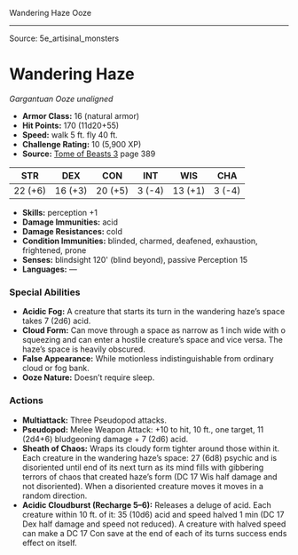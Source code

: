 <MonsterName/>Wandering Haze</MonsterName>
<CreatureType/>Ooze</CreatureType>



---

Source: 5e_artisinal_monsters

# Wandering Haze

*Gargantuan* *Ooze* *unaligned*

- **Armor Class:** 16 (natural armor)
- **Hit Points:** 170 (11d20+55)
- **Speed:** walk 5 ft. fly 40 ft.
- **Challenge Rating:** 10 (5,900 XP)
- **Source:** [Tome of Beasts 3](https://koboldpress.com/kpstore/product/tome-of-beasts-3-for-5th-edition/) page 389

| STR | DEX | CON | INT | WIS | CHA |
| --- | --- | --- | --- | --- | --- |
| 22 (+6) | 16 (+3) | 20 (+5) | 3 (-4) | 13 (+1) | 3 (-4) |

- **Skills:** perception +1
- **Damage Immunities:** acid
- **Damage Resistances:** cold
- **Condition Immunities:** blinded, charmed, deafened, exhaustion, frightened, prone
- **Senses:** blindsight 120' (blind beyond), passive Perception 15
- **Languages:** —

### Special Abilities

- **Acidic Fog:** A creature that starts its turn in the wandering haze’s space takes 7 (2d6) acid.
- **Cloud Form:** Can move through a space as narrow as 1 inch wide with o squeezing and can enter a hostile creature’s space and vice versa. The haze’s space is heavily obscured.
- **False Appearance:** While motionless indistinguishable from ordinary cloud or fog bank.
- **Ooze Nature:** Doesn’t require sleep.

### Actions

- **Multiattack:** Three Pseudopod attacks.
- **Pseudopod:** Melee Weapon Attack: +10 to hit, 10 ft., one target, 11 (2d4+6) bludgeoning damage + 7 (2d6) acid.
- **Sheath of Chaos:** Wraps its cloudy form tighter around those within it. Each creature in the wandering haze’s space: 27 (6d8) psychic and is disoriented until end of its next turn as its mind fills with gibbering terrors of chaos that created haze’s form (DC 17 Wis half damage and not disoriented). When a disoriented creature moves it moves in a random direction.
- **Acidic Cloudburst (Recharge 5–6):** Releases a deluge of acid. Each creature within 10 ft. of it: 35 (10d6) acid and speed halved 1 min (DC 17 Dex half damage and speed not reduced). A creature with halved speed can make a DC 17 Con save at the end of each of its turns success ends effect on itself.




